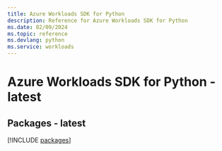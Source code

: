 ```yaml
---
title: Azure Workloads SDK for Python
description: Reference for Azure Workloads SDK for Python
ms.date: 02/09/2024
ms.topic: reference
ms.devlang: python
ms.service: workloads
---
```

# Azure Workloads SDK for Python - latest
## Packages - latest
[!INCLUDE [packages](workloads-index.md)]